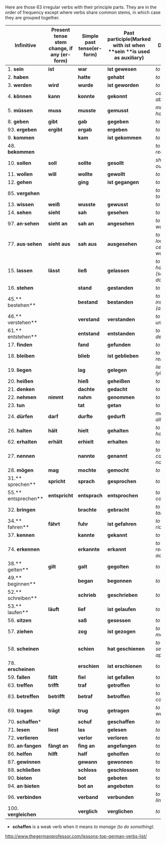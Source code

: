 Here are those 63 irregular verbs with their principle parts. They are in the order of frequency except where verbs share common stems, in which case they are grouped together.

| Infinitive           | Present tense stem change, if any (**er**-form) | Simple past tense(**er**-form) | Past participle(Marked with **ist** when **sein **is used as auxiliary) | Definition                             |
| -------------------- | ---------------------------------------- | ------------------------------ | ---------------------------------------- | -------------------------------------- |
| 1. **sein**          | **ist**                                  | **war**                        | **ist gewesen**                          | *to be*                                |
| 2. **haben**         |                                          | **hatte**                      | **gehabt**                               | *to have*                              |
| 3. **werden**        | **wird**                                 | **wurde**                      | **ist geworden**                         | *to become*                            |
| 4. **können**        | **kann**                                 | **konnte**                     | **gekonnt**                              | *can to be able to*                    |
| 5. **müssen**        | **muss**                                 | **musste**                     | **gemusst**                              | *must to have to*                      |
| 8. **geben**         | **gibt**                                 | **gab**                        | **gegeben**                              | *to give*                              |
| 93. **ergeben**      | **ergibt**                               | **ergab**                      | **ergeben**                              | *to result in*                         |
| 9. **kommen**        |                                          | **kam**                        | **ist gekommen**                         | *to come*                              |
| 48. **bekommen**     |                                          |                                |                                          | *to get, receive*                      |
| 10. **sollen**       | **soll**                                 | **sollte**                     | **gesollt**                              | *should, ought to*                     |
| 11. **wollen**       | **will**                                 | **wollte**                     | **gewollt**                              | *to want*                              |
| 12. **gehen**        |                                          | **ging**                       | **ist gegangen**                         | *to go*                                |
| 85. **vergehen**     |                                          |                                |                                          | *to elapse; to decay*                  |
| 13. **wissen**       | **weiß**                                 | **wusste**                     | **gewusst**                              | *to know*                              |
| 14. **sehen**        | **sieht**                                | **sah**                        | **gesehen**                              | *to see*                               |
| 97. **an·sehen**     | **sieht an**                             | **sah an**                     | **angesehen**                            | *to look at, watch*                    |
| 77. **aus·sehen**    | **sieht aus**                            | **sah aus**                    | **ausgesehen**                           | *to appear, look (a certain way)*      |
| 15. **lassen**       | **lässt**                                | **ließ**                       | **gelassen**                             | *to let, allow, have (something) done* |
| 16. **stehen**       |                                          | **stand**                      | **gestanden**                            | *to stand*                             |
| 45.** bestehen**     |                                          | **bestand**                    | **bestanden**                            | *to exist, insist, pass (an exam)*     |
| 46.** verstehen**    |                                          | **verstand**                   | **verstanden**                           | *to understand*                        |
| 61.** entstehen**    |                                          | **entstand**                   | **entstanden**                           | *to originate, develop*                |
| 17. **finden**       |                                          | **fand**                       | **gefunden**                             | *to find*                              |
| 18. **bleiben**      |                                          | **blieb**                      | **ist geblieben**                        | *to stay, remain*                      |
| 19. **liegen**       |                                          | **lag**                        | **gelegen**                              | *lie, to be lying*                     |
| 20. **heißen**       |                                          | **hieß**                       | **geheißen**                             | *to be called*                         |
| 21. **denken**       |                                          | **dachte**                     | **gedacht**                              | *to think*                             |
| 22. **nehmen**       | **nimmt**                                | **nahm**                       | **genommen**                             | *to take*                              |
| 23. **tun**          |                                          | **tat**                        | **getan**                                | *to do*                                |
| 24. **dürfen**       | **darf**                                 | **durfte**                     | **gedurft**                              | *may, to be allowed*                   |
| 26. **halten**       | **hält**                                 | **hielt**                      | **gehalten**                             | *to stop, hold*                        |
| 62. **erhalten**     | **erhält**                               | **erhielt**                    | **erhalten**                             | *to receive*                           |
| 27. **nennen**       |                                          | **nannte**                     | **genannt**                              | *to name, to call (a name)*            |
| 28. **mögen**        | **mag**                                  | **mochte**                     | **gemocht**                              | *to like*                              |
| 31.** sprechen**     | **spricht**                              | **sprach**                     | **gesprochen**                           | *to speak*                             |
| 55.** entsprechen**  | **entspricht**                           | **entsprach**                  | **entsprochen**                          | *to correspond*                        |
| 32. **bringen**      |                                          | **brachte**                    | **gebracht**                             | *to bring, take*                       |
| 34.** fahren**       | **fährt**                                | **fuhr**                       | **ist gefahren**                         | *to drive, ride, go*                   |
| 37. **kennen**       |                                          | **kannte**                     | **gekannt**                              | *to know*                              |
| 74. **erkennen**     |                                          | **erkannte**                   | **erkannt**                              | *to recognize, admit*                  |
| 38.** gelten**       | **gilt**                                 | **galt**                       | **gegolten**                             | *to be valid*                          |
| 49.** beginnen**     |                                          | **began**                      | **begonnen**                             | *to begin*                             |
| 52.** schreiben**    |                                          | **schrieb**                    | **geschrieben**                          | *to write*                             |
| 53.** laufen**       | **läuft**                                | **lief**                       | **ist gelaufen**                         | *to run*                               |
| 56. **sitzen**       |                                          | **saß**                        | **gesessen**                             | *to sit*                               |
| 57. **ziehen**       |                                          | **zog**                        | **ist gezogen**                          | *to pull, move*                        |
| 58. **scheinen**     |                                          | **schien**                     | **hat geschienen**                       | *to shine, seem, appear*               |
| 78. **erscheinen**   |                                          | **erschien**                   | **ist erschienen**                       | *to appear*                            |
| 59. **fallen**       | **fällt**                                | **fiel**                       | **ist gefallen**                         | *to fall*                              |
| 63. **treffen**      | **trifft**                               | **traf**                       | **getroffen**                            | *to meet*                              |
| 83. **betreffen**    | **betrifft**                             | **betraf**                     | **betroffen**                            | *to affect, concern*                   |
| 69. **tragen**       | **trägt**                                | **trug**                       | **getragen**                             | *to carry, wear*                       |
| 70. **schaffen***    |                                          | **schuf**                      | **geschaffen**                           | *to create*                            |
| 71. **lesen**        | **liest**                                | **las**                        | **gelesen**                              | *to read*                              |
| 72. **verlieren**    |                                          | **verlor**                     | **verloren**                             | *to lose*                              |
| 80. **an·fangen**    | **fängt an**                             | **fing an**                    | **angefangen**                           | *to begin*                             |
| 86. **helfen**       | **hilft**                                | **half**                       | **geholfen**                             | *to help*                              |
| 87. **gewinnen**     |                                          | **gewann**                     | **gewonnen**                             | *to win*                               |
| 88. **schließen**    |                                          | **schloss**                    | **geschlossen**                          | *to close*                             |
| 90. **bieten**       |                                          | **bot**                        | **geboten**                              | *to offer*                             |
| 94. **an·bieten**    |                                          | **bot an**                     | **angeboten**                            | *to offer*                             |
| 96. **verbinden**    |                                          | **verband**                    | **verbunden**                            | *to connect, link*                     |
| 100. **vergleichen** |                                          | **verglich**                   | **verglichen**                           | *to compare*                           |

* **schaffen** is a weak verb when it means *to manage (to do something)*.

http://www.thegermanprofessor.com/lessons-top-german-verbs-list/